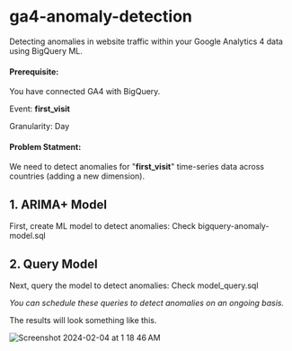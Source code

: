 # ga4-anomaly-detection
Detecting anomalies in website traffic within your Google Analytics 4 data using BigQuery ML. 

#### Prerequisite:
You have connected GA4 with BigQuery.

Event: __first_visit__

Granularity: Day

#### Problem Statment: 
We need to detect anomalies for "__first_visit__" time-series data across countries (adding a new dimension).


## 1. ARIMA+ Model
First, create ML model to detect anomalies: Check bigquery-anomaly-model.sql


## 2. Query Model
Next, query the model to detect anomalies: Check model_query.sql


_You can schedule these queries to detect anomalies on an ongoing basis._

The results will look something like this.

![Screenshot 2024-02-04 at 1 18 46 AM](https://github.com/moaazkhan/ga4-anomaly-detection/assets/7060902/0fbfa5b5-d3a8-475d-a776-b53578f24e04)
